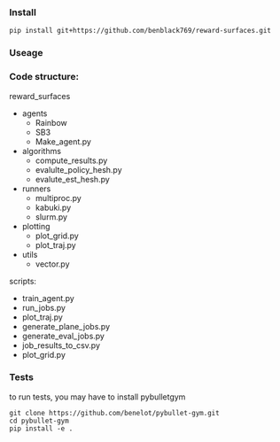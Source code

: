 ### Install

```
pip install git+https://github.com/benblack769/reward-surfaces.git
```

### Useage



### Code structure:

reward_surfaces
* agents
  * Rainbow
  * SB3
  * Make_agent.py
* algorithms
  * compute_results.py
  * evalulte_policy_hesh.py
  * evalute_est_hesh.py
* runners
  * multiproc.py
  * kabuki.py
  * slurm.py
* plotting
  * plot_grid.py
  * plot_traj.py
* utils
  * vector.py

scripts:
* train_agent.py
* run_jobs.py
* plot_traj.py
* generate_plane_jobs.py
* generate_eval_jobs.py
* job_results_to_csv.py
* plot_grid.py

### Tests

to run tests, you may have to install pybulletgym

```
git clone https://github.com/benelot/pybullet-gym.git
cd pybullet-gym
pip install -e .
```
